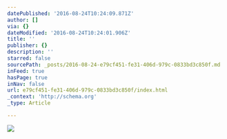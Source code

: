 ```yaml
---
datePublished: '2016-08-24T10:24:09.871Z'
author: []
via: {}
dateModified: '2016-08-24T10:24:01.906Z'
title: ''
publisher: {}
description: ''
starred: false
sourcePath: _posts/2016-08-24-e79cf451-fe31-406d-979c-0833bd3c850f.md
inFeed: true
hasPage: true
inNav: false
url: e79cf451-fe31-406d-979c-0833bd3c850f/index.html
_context: 'http://schema.org'
_type: Article

---
```

![](https://the-grid-user-content.s3-us-west-2.amazonaws.com/82bb61e1-5f16-4212-b484-722876e8a11b.jpg)